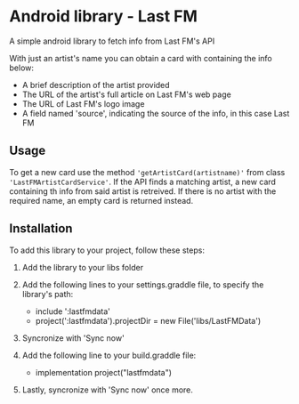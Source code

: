 # Android library - Last FM
A simple android library to fetch info from Last FM's API

With just an artist's name you can obtain a card with containing the info below:
- A brief description of the artist provided
- The URL of the artist's full article on Last FM's web page
- The URL of Last FM's logo image
- A field named 'source', indicating the source of the info, in this case Last FM

## Usage
To get a new card use the method ```'getArtistCard(artistname)'``` from class ```'LastFMArtistCardService'```.
If the API finds a matching artist, a new card containing th info from said artist is retreived. If there is
no artist with the required name, an empty card is returned instead.

## Installation
To add this library to your project, follow these steps:

1) Add the library to your libs folder

2) Add the following lines to your settings.graddle file, to specify the library's path:
	- include ':lastfmdata'    
	- project(':lastfmdata').projectDir = new File('libs/LastFMData')

3) Syncronize with 'Sync now'

4) Add the following line to your build.graddle file:
	- implementation project("lastfmdata")

5) Lastly, syncronize with 'Sync now' once more.

